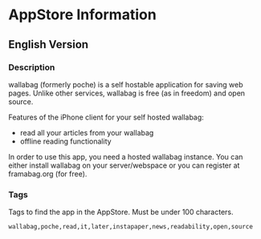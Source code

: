 # AppStore Information

## English Version
### Description

wallabag (formerly poche) is a self hostable application for saving web pages. Unlike other services, wallabag is free (as in freedom) and open source.

Features of the iPhone client for your self hosted wallabag:

- read all your articles from your wallabag
- offline reading functionality

In order to use this app, you need a hosted wallabag instance. You can either install wallabag on your server/webspace or you can register at framabag.org (for free).


### Tags

Tags to find the app in the AppStore. Must be under 100 characters.
  
	wallabag,poche,read,it,later,instapaper,news,readability,open,source